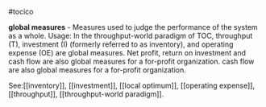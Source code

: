 #tocico

<b>global measures</b> - Measures used to judge the performance of the system as a whole. 
Usage: In the throughput-world paradigm of TOC, throughput (T), investment (I) (formerly referred to as inventory), and operating expense (OE) are global measures.  Net profit, return on investment and cash flow are also global measures for a for-profit organization. cash flow are also global measures for a for-profit organization. 



See:[[inventory]], [[investment]], [[local optimum]], [[operating expense]], [[throughput]], [[throughput-world paradigm]].

